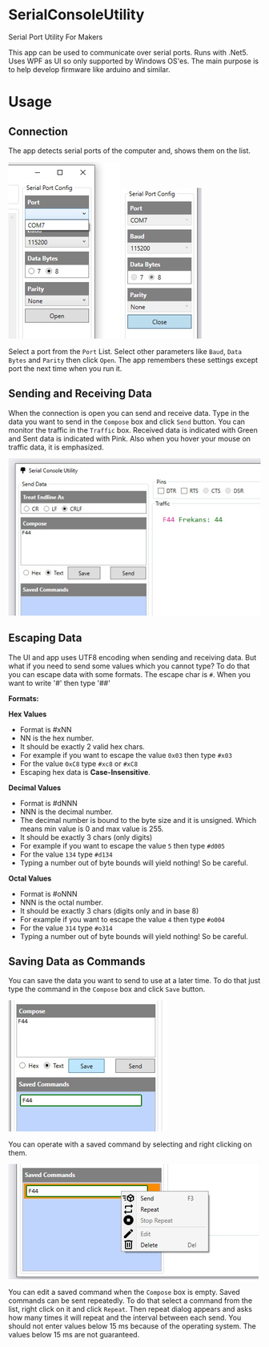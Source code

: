 # SerialConsoleUtility
Serial Port Utility For Makers

This app can be used to communicate over serial ports. Runs with .Net5. Uses WPF as UI so only supported by Windows OS'es. The main purpose is to help develop firmware like arduino and similar. 

# Usage
## Connection
The app detects serial ports of the computer and, shows them on the list.

![Connection](https://raw.githubusercontent.com/mgulsoy/SerialConsoleUtility/master/readme_content/connection.jpg) ![Connected](https://raw.githubusercontent.com/mgulsoy/SerialConsoleUtility/master/readme_content/connected.jpg)

Select a port from the `Port` List. Select other parameters like `Baud`, `Data Bytes` and `Parity` then click `Open`. The app remembers these settings except port the next time when you run it.

## Sending and Receiving Data
When the connection is open you can send and receive data. Type in the data you want to send in the `Compose` box and click `Send` button. You can monitor the traffic in the `Traffic` box. Received data is indicated with Green and Sent data is indicated with Pink. Also when you hover your mouse on traffic data, it is emphasized. 

![Compose and send](https://raw.githubusercontent.com/mgulsoy/SerialConsoleUtility/master/readme_content/compose_and_send.jpg)

## Escaping Data
The UI and app uses UTF8 encoding when sending and receiving data. But what if you need to send some values which you cannot type? To do that you can escape data with some formats. The escape char is `#`. When you want to write '#' then type '##'

**Formats:**

**Hex Values**
  *  Format is #xNN
  *  NN is the hex number.
  *  It should be exactly 2 valid hex chars.
  *  For example if you want to escape the value `0x03` then type `#x03`
  *  For the value `0xC8` type `#xc8` or `#xC8` 
  *  Escaping hex data is **Case-Insensitive**.

**Decimal Values**
  *  Format is #dNNN
  *  NNN is the decimal number. 
  *  The decimal number is bound to the byte size and it is unsigned. Which means min value is 0 and max value is 255.
  *  It should be exactly 3 chars (only digits)
  *  For example if you want to escape the value `5` then type `#d005`
  *  For the value `134` type `#d134`
  *  Typing a number out of byte bounds will yield nothing! So be careful.

**Octal Values**
  *  Format is #oNNN
  *  NNN is the octal number.
  *  It should be exactly 3 chars (digits only and in base 8)
  *  For example if you want to escape the value `4` then type `#o004`
  *  For the value `314` type `#o314`
  *  Typing a number out of byte bounds will yield nothing! So be careful.

## Saving Data as Commands
You can save the data you want to send to use at a later time. To do that just type the command in the `Compose` box and click `Save` button.

![Save Commands](https://raw.githubusercontent.com/mgulsoy/SerialConsoleUtility/master/readme_content/save_command.jpg)

You can operate with a saved command by selecting and right clicking on them. 

![Saved Command Menu](https://raw.githubusercontent.com/mgulsoy/SerialConsoleUtility/master/readme_content/saved_command_menu.jpg)

You can edit a saved command when the `Compose` box is empty.
Saved commands can be sent repeatedly. To do that select a command from the list, right click on it and click `Repeat`. Then repeat dialog appears and asks how many times it will repeat and the interval between each send. You should not enter values below 15 ms because of the operating system. The values below 15 ms are not guaranteed.




